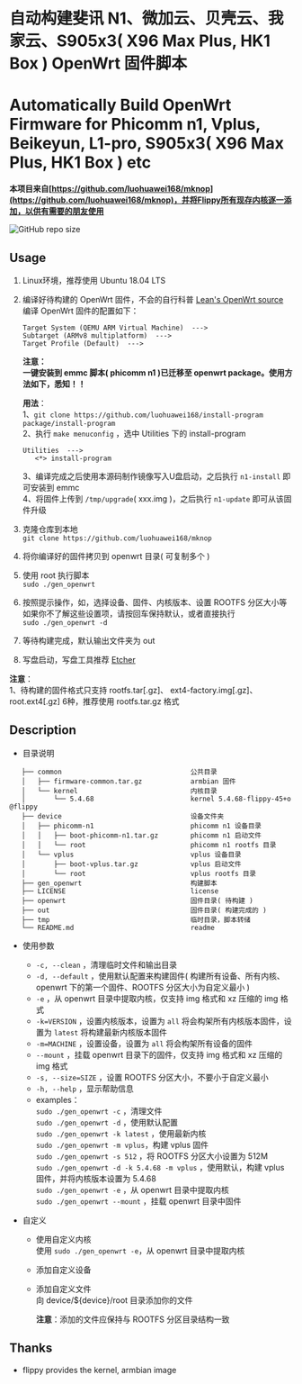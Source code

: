 # 自动构建斐讯 N1、微加云、贝壳云、我家云、S905x3( X96 Max Plus, HK1 Box ) OpenWrt 固件脚本
# Automatically Build OpenWrt Firmware for Phicomm n1, Vplus, Beikeyun, L1-pro, S905x3( X96 Max Plus, HK1 Box ) etc

**本项目来自[https://github.com/luohuawei168/mknop](https://github.com/luohuawei168/mknop)，并将Flippy所有现存内核逐一添加，以供有需要的朋友使用**

![GitHub repo size](https://img.shields.io/github/repo-size/ylqjgm/mknop?label=%E9%A1%B9%E7%9B%AE%E5%A4%A7%E5%B0%8F&style=for-the-badge)

## Usage

1. Linux环境，推荐使用 Ubuntu 18.04 LTS
2. 编译好待构建的 OpenWrt 固件，不会的自行科普 [Lean's OpenWrt source](https://github.com/coolsnowwolf/lede "Lean's OpenWrt source")  
   编译 OpenWrt 固件的配置如下：
   ``` 
   Target System (QEMU ARM Virtual Machine)  --->
   Subtarget (ARMv8 multiplatform)  --->
   Target Profile (Default)  --->
   ```

   **注意：  
   一键安装到 emmc 脚本( phicomm n1 )已迁移至 openwrt package。使用方法如下，悉知！！**

   **用法**：  
   1、`git clone https://github.com/luohuawei168/install-program package/install-program`  
   2、执行 `make menuconfig` ，选中 Utilities 下的 install-program
      ``` 
      Utilities  --->  
         <*> install-program
      ```
   3、编译完成之后使用本源码制作镜像写入U盘启动，之后执行 `n1-install` 即可安装到 emmc  
   4、将固件上传到 `/tmp/upgrade`( xxx.img )，之后执行 `n1-update` 即可从该固件升级

3. 克隆仓库到本地  
   `git clone https://github.com/luohuawei168/mknop` 
4. 将你编译好的固件拷贝到 openwrt 目录( 可复制多个 )
5. 使用 root 执行脚本  
   `sudo ./gen_openwrt` 
6. 按照提示操作，如，选择设备、固件、内核版本、设置 ROOTFS 分区大小等  
   如果你不了解这些设置项，请按回车保持默认，或者直接执行  
   `sudo ./gen_openwrt -d` 
7. 等待构建完成，默认输出文件夹为 out
8. 写盘启动，写盘工具推荐 [Etcher](https://www.balena.io/etcher/)

**注意**：  
1、待构建的固件格式只支持 rootfs.tar[.gz]、 ext4-factory.img[.gz]、root.ext4[.gz] 6种，推荐使用 rootfs.tar.gz 格式 

## Description

* 目录说明
```
   ├── common                                公共目录
   │   ├── firmware-common.tar.gz            armbian 固件
   │   └── kernel                            内核目录
   │       └── 5.4.68                        kernel 5.4.68-flippy-45+o @flippy
   ├── device                                设备文件夹
   │   ├── phicomm-n1                        phicomm n1 设备目录
   │   │   ├── boot-phicomm-n1.tar.gz        phicomm n1 启动文件
   │   │   └── root                          phicomm n1 rootfs 目录
   │   └── vplus                             vplus 设备目录
   │       ├── boot-vplus.tar.gz             vplus 启动文件
   │       └── root                          vplus rootfs 目录
   ├── gen_openwrt                           构建脚本
   ├── LICENSE                               license
   ├── openwrt                               固件目录( 待构建 )
   ├── out                                   固件目录( 构建完成的 )
   ├── tmp                                   临时目录，脚本转储
   └── README.md                             readme

```

* 使用参数
   * `-c, --clean` ，清理临时文件和输出目录
   * `-d, --default` ，使用默认配置来构建固件( 构建所有设备、所有内核、openwrt 下的第一个固件、ROOTFS 分区大小为自定义最小 )
   * `-e` ，从 openwrt 目录中提取内核，仅支持 img 格式和 xz 压缩的 img 格式
   * `-k=VERSION` ，设置内核版本，设置为 `all` 将会构架所有内核版本固件，设置为 `latest` 将构建最新内核版本固件
   * `-m=MACHINE` ，设置设备，设置为 `all` 将会构架所有设备的固件
   * `--mount` ，挂载 openwrt 目录下的固件，仅支持 img 格式和 xz 压缩的 img 格式
   * `-s, --size=SIZE` ，设置 ROOTFS 分区大小，不要小于自定义最小
   * `-h, --help` ，显示帮助信息
   * examples：  
      `sudo ./gen_openwrt -c` ，清理文件  
      `sudo ./gen_openwrt -d` ，使用默认配置  
      `sudo ./gen_openwrt -k latest` ，使用最新内核  
      `sudo ./gen_openwrt -m vplus`，构建 vplus 固件  
      `sudo ./gen_openwrt -s 512` ，将 ROOTFS 分区大小设置为 512M  
      `sudo ./gen_openwrt -d -k 5.4.68 -m vplus` ，使用默认，构建 vplus 固件，并将内核版本设置为 5.4.68  
      `sudo ./gen_openwrt -e` ，从 openwrt 目录中提取内核  
      `sudo ./gen_openwrt --mount` ，挂载 openwrt 目录中固件 

* 自定义
   * 使用自定义内核  
     使用 `sudo ./gen_openwrt -e`，从 openwrt 目录中提取内核
   
   * 添加自定义设备

   * 添加自定义文件  
      向 device/${device}/root 目录添加你的文件

      **注意**：添加的文件应保持与 ROOTFS 分区目录结构一致

## Thanks

* flippy provides the kernel, armbian image
